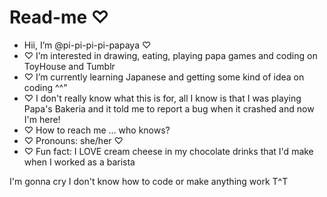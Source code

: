 # Read-me ♡

- Hii, I’m @pi-pi-pi-pi-papaya ♡
- ♡ I’m interested in drawing, eating, playing papa games and coding on ToyHouse and Tumblr
- ♡ I’m currently learning Japanese and getting some kind of idea on coding ^^"
- ♡ I don't really know what this is for, all I know is that I was playing Papa's Bakeria and it told me to report a bug when it crashed and now I'm here!
- ♡ How to reach me ... who knows?
- ♡ Pronouns: she/her ♡
- ♡ Fun fact: I LOVE cream cheese in my chocolate drinks that I'd make when I worked as a barista

I'm gonna cry I don't know how to code or make anything work T^T

